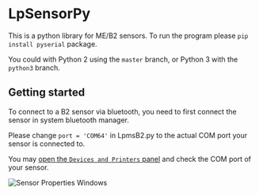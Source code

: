# LpSensorPy

This is a python library for ME/B2 sensors. To run the program please `pip install pyserial` package.

You could with Python 2 using the `master` branch, or Python 3 with the `python3` branch.

## Getting started

To connect to a B2 sensor via bluetooth, you need to first connect the sensor in system bluetooth manager. 

Please change `port = 'COM64'` in LpmsB2.py to the actual COM port your sensor is connected to.

You may [open the `Devices and Printers` panel](https://www.top-password.com/blog/open-the-devices-and-printers-in-windows-10/) and check the COM port of your sensor.

![Sensor Properties Windows](https://bitbucket.org/lpresearch/lpsensorpy/raw/f6d8b902cd24c7729faf965fe063f0843d37e700/images/sensor_property_window.png)